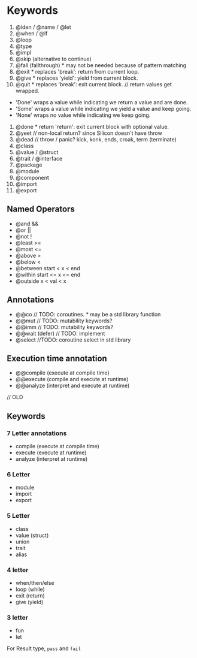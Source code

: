 # Keywords

1. @iden / @name / @let
1. @when / @if
1. @loop
1. @type
1. @impl
1. @skip (alternative to continue)
1. @fall (fallthrough) \* may not be needed because of pattern matching
1. @exit \* replaces 'break': return from current loop.
1. @give \* replaces 'yield': yield from current block.
1. @quit \* replaces 'break': exit current block.
   // return values get wrapped.

- 'Done' wraps a value while indicating we return a value and are done.
- 'Some' wraps a value while indicating we yield a value and keep going.
- 'None' wraps no value while indicating we keep going.

1. @done \* return 'return': exit current block with optional value.
1. @yeet // non-local return? since Silicon doesn't have throw
1. @dead // throw / panic? kick, konk, ends, croak, term (terminate)
1. @class
1. @value / @struct
1. @trait / @interface
1. @package
1. @module
1. @component
1. @import
1. @export

## Named Operators

- @and &&
- @or ||
- @not !
- @least >=
- @most <=
- @above >
- @below <
- @between start < x < end
- @within start <= x <= end
- @outside x < val < x

## Annotations

- @@co // TODO: coroutines. \* may be a std library function
- @@mut // TODO: mutability keywords?
- @@imm // TODO: mutability keywords?
- @@wait (defer) // TODO: implement
- @select //TODO: coroutine select in std library

## Execution time annotation

- @@compile (execute at compile time)
- @@execute (compile and execute at runtime)
- @@analyze (interpret and execute at runtime)

// OLD

## Keywords

### 7 Letter annotations

- compile (execute at compile time)
- execute (execute at runtime)
- analyze (interpret at runtime)

### 6 Letter

- module
- import
- export

### 5 Letter

- class
- value (struct)
- union
- trait
- alias

### 4 letter

- when/then/else
- loop (while)
- exit (return)
- give (yield)

### 3 letter

- fun
- let

For Result type, `pass` and `fail`
